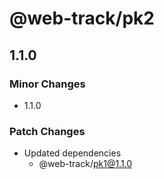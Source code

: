 # @web-track/pk2

## 1.1.0

### Minor Changes

- 1.1.0

### Patch Changes

- Updated dependencies
  - @web-track/pk1@1.1.0
